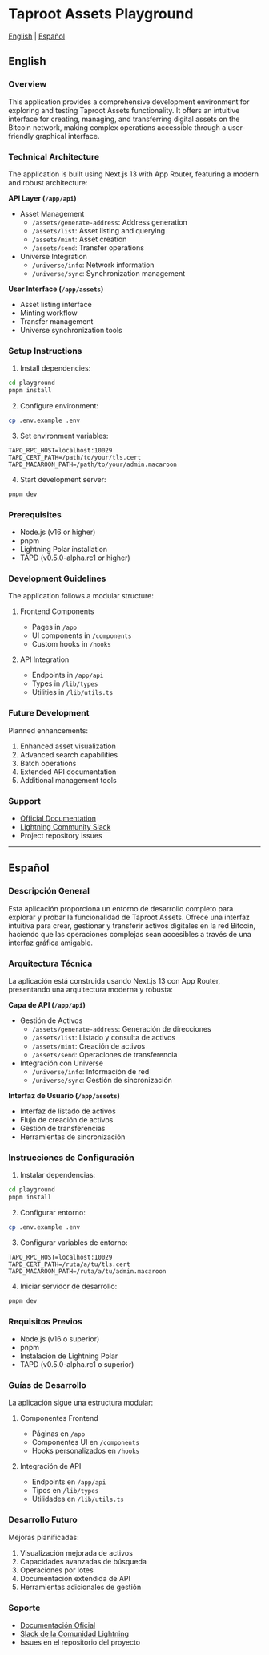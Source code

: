 # Taproot Assets Playground

[English](#english) | [Español](#español)

## English

### Overview
This application provides a comprehensive development environment for exploring and testing Taproot Assets functionality. It offers an intuitive interface for creating, managing, and transferring digital assets on the Bitcoin network, making complex operations accessible through a user-friendly graphical interface.

### Technical Architecture

The application is built using Next.js 13 with App Router, featuring a modern and robust architecture:

**API Layer (`/app/api`)**
- Asset Management
  - `/assets/generate-address`: Address generation
  - `/assets/list`: Asset listing and querying
  - `/assets/mint`: Asset creation
  - `/assets/send`: Transfer operations
- Universe Integration
  - `/universe/info`: Network information
  - `/universe/sync`: Synchronization management

**User Interface (`/app/assets`)**
- Asset listing interface
- Minting workflow
- Transfer management
- Universe synchronization tools

### Setup Instructions

1. Install dependencies:
```bash
cd playground
pnpm install
```

2. Configure environment:
```bash
cp .env.example .env
```

3. Set environment variables:
```env
TAPO_RPC_HOST=localhost:10029
TAPD_CERT_PATH=/path/to/your/tls.cert
TAPD_MACAROON_PATH=/path/to/your/admin.macaroon
```

4. Start development server:
```bash
pnpm dev
```

### Prerequisites
- Node.js (v16 or higher)
- pnpm
- Lightning Polar installation
- TAPD (v0.5.0-alpha.rc1 or higher)

### Development Guidelines

The application follows a modular structure:

1. Frontend Components
   - Pages in `/app`
   - UI components in `/components`
   - Custom hooks in `/hooks`

2. API Integration
   - Endpoints in `/app/api`
   - Types in `/lib/types`
   - Utilities in `/lib/utils.ts`

### Future Development

Planned enhancements:
1. Enhanced asset visualization
2. Advanced search capabilities
3. Batch operations
4. Extended API documentation
5. Additional management tools

### Support
- [Official Documentation](https://docs.lightning.engineering/taproot-assets/overview)
- [Lightning Community Slack](https://lightningcommunity.slack.com)
- Project repository issues

---

## Español

### Descripción General
Esta aplicación proporciona un entorno de desarrollo completo para explorar y probar la funcionalidad de Taproot Assets. Ofrece una interfaz intuitiva para crear, gestionar y transferir activos digitales en la red Bitcoin, haciendo que las operaciones complejas sean accesibles a través de una interfaz gráfica amigable.

### Arquitectura Técnica

La aplicación está construida usando Next.js 13 con App Router, presentando una arquitectura moderna y robusta:

**Capa de API (`/app/api`)**
- Gestión de Activos
  - `/assets/generate-address`: Generación de direcciones
  - `/assets/list`: Listado y consulta de activos
  - `/assets/mint`: Creación de activos
  - `/assets/send`: Operaciones de transferencia
- Integración con Universe
  - `/universe/info`: Información de red
  - `/universe/sync`: Gestión de sincronización

**Interfaz de Usuario (`/app/assets`)**
- Interfaz de listado de activos
- Flujo de creación de activos
- Gestión de transferencias
- Herramientas de sincronización

### Instrucciones de Configuración

1. Instalar dependencias:
```bash
cd playground
pnpm install
```

2. Configurar entorno:
```bash
cp .env.example .env
```

3. Configurar variables de entorno:
```env
TAPO_RPC_HOST=localhost:10029
TAPD_CERT_PATH=/ruta/a/tu/tls.cert
TAPD_MACAROON_PATH=/ruta/a/tu/admin.macaroon
```

4. Iniciar servidor de desarrollo:
```bash
pnpm dev
```

### Requisitos Previos
- Node.js (v16 o superior)
- pnpm
- Instalación de Lightning Polar
- TAPD (v0.5.0-alpha.rc1 o superior)

### Guías de Desarrollo

La aplicación sigue una estructura modular:

1. Componentes Frontend
   - Páginas en `/app`
   - Componentes UI en `/components`
   - Hooks personalizados en `/hooks`

2. Integración de API
   - Endpoints en `/app/api`
   - Tipos en `/lib/types`
   - Utilidades en `/lib/utils.ts`

### Desarrollo Futuro

Mejoras planificadas:
1. Visualización mejorada de activos
2. Capacidades avanzadas de búsqueda
3. Operaciones por lotes
4. Documentación extendida de API
5. Herramientas adicionales de gestión

### Soporte
- [Documentación Oficial](https://docs.lightning.engineering/taproot-assets/overview)
- [Slack de la Comunidad Lightning](https://lightningcommunity.slack.com)
- Issues en el repositorio del proyecto